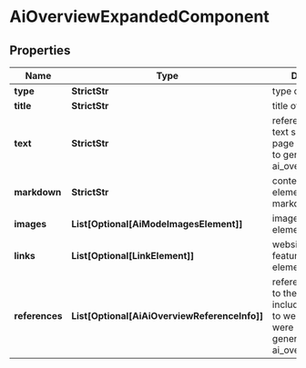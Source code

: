 # AiOverviewExpandedComponent


## Properties

| Name | Type | Description | Notes |
|------------ | ------------- | ------------- | -------------|
**type** | **StrictStr** | type of element |[optional]|
**title** | **StrictStr** | title of the element |[optional]|
**text** | **StrictStr** | reference text<br>text snippet from the page that was used to generate the ai_overview_element |[optional]|
**markdown** | **StrictStr** | content of the element in markdown format |[optional]|
**images** | **List[Optional[AiModeImagesElement]]** | images of the element |[optional]|
**links** | **List[Optional[LinkElement]]** | website links featured in the element |[optional]|
**references** | **List[Optional[AiAiOverviewReferenceInfo]]** | references relevant to the element<br>includes references to webpages that were used to generate the ai_overview_element |[optional]|
